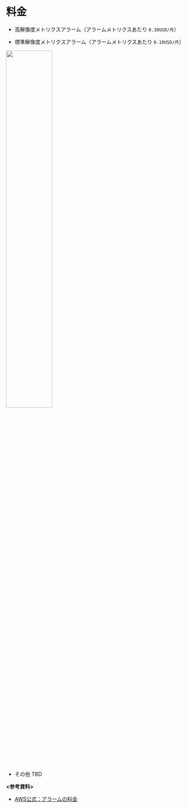 # 料金
- 高解像度メトリクスアラーム（アラームメトリクスあたり ```0.30USD/月```）


- 標準解像度メトリクスアラーム（アラームメトリクスあたり ```0.10USD/月```）


<img src="https://github.com/adgjmptwgw/aws-practice/assets/66456130/19c5e584-54f7-4c33-820c-2087a6345a2b" width="50%">

- その他
TBD


**<参考資料>**  
- [AWS公式：アラームの料金](https://aws.amazon.com/jp/cloudwatch/pricing/)

